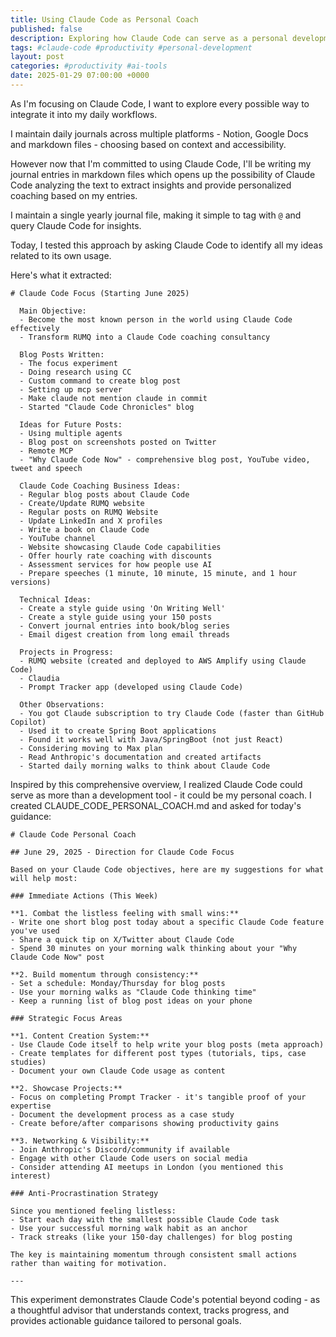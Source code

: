 ```yaml
---
title: Using Claude Code as Personal Coach
published: false
description: Exploring how Claude Code can serve as a personal development coach by analyzing journal entries
tags: #claude-code #productivity #personal-development
layout: post
categories: #productivity #ai-tools
date: 2025-01-29 07:00:00 +0000
---
```


As I'm focusing on Claude Code, I want to explore every possible way to integrate it into my daily workflows. 


I maintain daily journals across multiple platforms - Notion, Google Docs and markdown files - choosing based on context and accessibility.


However now that I'm committed to using Claude Code, I'll be writing my journal entries in markdown files which opens up the possibility of Claude Code analyzing the text to extract insights and provide personalized coaching based on my entries.

I maintain a single yearly journal file, making it simple to tag with `@` and query Claude Code for insights.

Today, I tested this approach by asking Claude Code to identify all my ideas related to its own usage.

Here's what it extracted:


```
# Claude Code Focus (Starting June 2025)

  Main Objective:
  - Become the most known person in the world using Claude Code effectively
  - Transform RUMQ into a Claude Code coaching consultancy

  Blog Posts Written:
  - The focus experiment
  - Doing research using CC
  - Custom command to create blog post
  - Setting up mcp server
  - Make claude not mention claude in commit
  - Started "Claude Code Chronicles" blog

  Ideas for Future Posts:
  - Using multiple agents
  - Blog post on screenshots posted on Twitter
  - Remote MCP
  - "Why Claude Code Now" - comprehensive blog post, YouTube video, tweet and speech

  Claude Code Coaching Business Ideas:
  - Regular blog posts about Claude Code
  - Create/Update RUMQ website
  - Regular posts on RUMQ Website
  - Update LinkedIn and X profiles
  - Write a book on Claude Code
  - YouTube channel
  - Website showcasing Claude Code capabilities
  - Offer hourly rate coaching with discounts
  - Assessment services for how people use AI
  - Prepare speeches (1 minute, 10 minute, 15 minute, and 1 hour versions)

  Technical Ideas:
  - Create a style guide using 'On Writing Well'
  - Create a style guide using your 150 posts
  - Convert journal entries into book/blog series
  - Email digest creation from long email threads

  Projects in Progress:
  - RUMQ website (created and deployed to AWS Amplify using Claude Code)
  - Claudia
  - Prompt Tracker app (developed using Claude Code)

  Other Observations:
  - You got Claude subscription to try Claude Code (faster than GitHub Copilot)
  - Used it to create Spring Boot applications
  - Found it works well with Java/SpringBoot (not just React)
  - Considering moving to Max plan
  - Read Anthropic's documentation and created artifacts
  - Started daily morning walks to think about Claude Code

```

Inspired by this comprehensive overview, I realized Claude Code could serve as more than a development tool - it could be my personal coach. I created CLAUDE_CODE_PERSONAL_COACH.md and asked for today's guidance:

```
# Claude Code Personal Coach

## June 29, 2025 - Direction for Claude Code Focus

Based on your Claude Code objectives, here are my suggestions for what will help most:

### Immediate Actions (This Week)

**1. Combat the listless feeling with small wins:**
- Write one short blog post today about a specific Claude Code feature you've used
- Share a quick tip on X/Twitter about Claude Code
- Spend 30 minutes on your morning walk thinking about your "Why Claude Code Now" post

**2. Build momentum through consistency:**
- Set a schedule: Monday/Thursday for blog posts
- Use your morning walks as "Claude Code thinking time"
- Keep a running list of blog post ideas on your phone

### Strategic Focus Areas

**1. Content Creation System:**
- Use Claude Code itself to help write your blog posts (meta approach)
- Create templates for different post types (tutorials, tips, case studies)
- Document your own Claude Code usage as content

**2. Showcase Projects:**
- Focus on completing Prompt Tracker - it's tangible proof of your expertise
- Document the development process as a case study
- Create before/after comparisons showing productivity gains

**3. Networking & Visibility:**
- Join Anthropic's Discord/community if available
- Engage with other Claude Code users on social media
- Consider attending AI meetups in London (you mentioned this interest)

### Anti-Procrastination Strategy

Since you mentioned feeling listless:
- Start each day with the smallest possible Claude Code task
- Use your successful morning walk habit as an anchor
- Track streaks (like your 150-day challenges) for blog posting

The key is maintaining momentum through consistent small actions rather than waiting for motivation.

---
```

This experiment demonstrates Claude Code's potential beyond coding - as a thoughtful advisor that understands context, tracks progress, and provides actionable guidance tailored to personal goals.